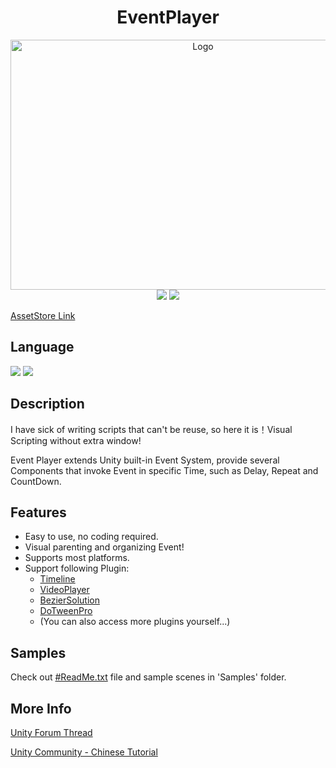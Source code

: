 <h1 align="center">EventPlayer</h1>

<p align="center">
    <a href="https://assetstore.unity.com/packages/tools/level-design/bezier-solution-113074"><img src="https://github.com/Threeyes/EventPlayer/wiki/images/Logo.png" alt="Logo" width="600px" height="400px" />
    <br />
	<a><img src="https://img.shields.io/badge/%20Unity-2028.4+%20-blue" /></a>
	<a href="https://github.com/Threeyes/AliveCursorSDK/blob/main/LICENSE"><img src="https://img.shields.io/badge/License-MIT-brightgreen.svg" /></a>
    <br />
</p>

[AssetStore Link](https://assetstore.unity.com/packages/tools/visual-scripting/event-player-116731)

## Language
<p float="left">
  <a href="https://github.com/Threeyes/EventPlayer/blob/main/locale/README-zh-CN.md"><img src="https://raw.githubusercontent.com/hampusborgos/country-flags/main/png100px/cn.png"/></a>
    <a href="https://github.com/Threeyes/EventPlayer"><img src="https://raw.githubusercontent.com/hampusborgos/country-flags/main/png100px/us.png"/></a>
</p>

## Description
I have sick of writing scripts that can't be reuse, so here it is！Visual Scripting without extra window!

Event Player extends Unity built-in Event System,  provide several Components that invoke Event in specific Time, such as Delay, Repeat and CountDown.


## Features
+ Easy to use, no coding required.
+ Visual parenting and organizing Event!
+ Supports most platforms.
+ Support following Plugin:
    + [Timeline](https://docs.unity3d.com/Packages/com.unity.timeline@1.5/manual/index.html)
    + [VideoPlayer](https://docs.unity3d.com/Manual/class-VideoPlayer.html)
    + [BezierSolution](https://assetstore.unity.com/packages/tools/level-design/bezier-solution-113074)
    + [DoTweenPro](https://assetstore.unity.com/packages/tools/visual-scripting/dotween-pro-32416)
    + (You can also access more plugins yourself...)

## Samples
Check out [#ReadMe.txt](https://github.com/Threeyes/EventPlayer/blob/main/Assets/Threeyes/Module/EventPlayer/%23ReadMe.txt) file and sample scenes in 'Samples' folder.

## More Info
[Unity Forum Thread](https://forum.unity.com/threads/release-event-player-visual-play-and-organize-unityevent.536984/)

[Unity Community - Chinese Tutorial](https://developer.unity.cn/projects/603086a7edbc2a00202c3878)
